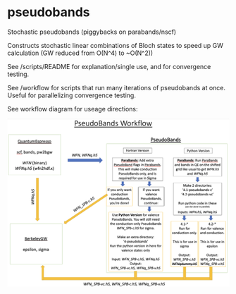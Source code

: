 # pseudobands
Stochastic pseudobands (piggybacks on parabands/nscf)

Constructs stochastic linear combinations of Bloch states to speed up GW calculation 
(GW reduced from O(N^4) to ~O(N^2))

See /scripts/README for explanation/single use, and for convergence testing.

See /workflow for scripts that run many iterations of pseudobands at once. Useful for parallelizing convergence testing.

See workflow diagram for useage directions:

![alt text](./Screen%20Shot%202022-06-01%20at%201.45.51%20PM.png?raw=true)
